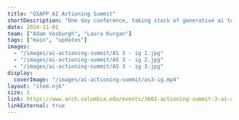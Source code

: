 ```yaml
---
title: "GSAPP AI Actioning Summit"
shortDescription: "One day conference, taking stock of generative ai tools and their impact (or lack thereof) on design practices. Keynote speaker Kate Crawford."
date: 2024-11-01
team: ["Adam Vosburgh", "Laura Kurgan"]
tags: ["main", "updates"]
images: 
  - "/images/ai-actioning-summit/AS 3 - ig 1.jpg"
  - "/images/ai-actioning-summit/AS 3 - ig 2.jpg"
  - "/images/ai-actioning-summit/AS 3 - ig 3.jpg"
display:
  coverImage: "/images/ai-actioning-summit/as3-ig.mp4"
layout: "item.njk"
size: 1
link: https://www.arch.columbia.edu/events/3601-actioning-summit-3-ai-actioning-summit
linkExternal: true
---
```

